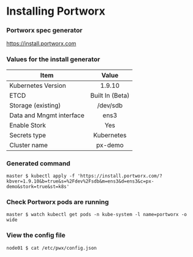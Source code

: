 # Installing Portworx

### Portworx spec generator
https://install.portworx.com

### Values for the install generator

| Item                         | Value                 |
| -----------------------------|:---------------------:|
| Kubernetes Version           | 1.9.10                |
| ETCD                         | Built In (Beta)       |
| Storage (existing)           | /dev/sdb              |
| Data and Mngmt interface     | ens3                  |
| Enable Stork                 | Yes                   |
| Secrets type                 | Kubernetes            |
| Cluster name                 | px-demo               |

### Generated command
```
master $ kubectl apply -f 'https://install.portworx.com/?kbver=1.9.10&b=true&s=%2Fdev%2Fsdb&m=ens3&d=ens3&c=px-demo&stork=true&st=k8s'
```

### Check Portworx pods are running
`master $ watch kubectl get pods -n kube-system -l name=portworx -o wide`

### View the config file
`node01 $ cat /etc/pwx/config.json`

